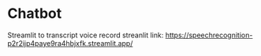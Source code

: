 # Chatbot
Streamlit to transcript voice record
streanlit link: https://speechrecognition-p2r2ijp4paye9ra4hbjxfk.streamlit.app/